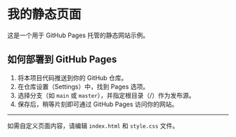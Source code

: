 # 我的静态页面

这是一个用于 GitHub Pages 托管的静态网站示例。

## 如何部署到 GitHub Pages

1. 将本项目代码推送到你的 GitHub 仓库。
2. 在仓库设置（Settings）中，找到 Pages 选项。
3. 选择分支（如 `main` 或 `master`），并指定根目录（/）作为发布源。
4. 保存后，稍等片刻即可通过 GitHub Pages 访问你的网站。

---

如需自定义页面内容，请编辑 `index.html` 和 `style.css` 文件。 